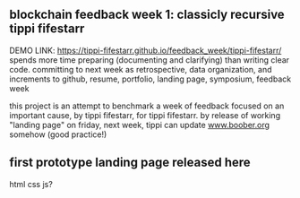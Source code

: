 ## blockchain feedback week 1: classicly recursive tippi fifestarr
DEMO LINK: https://tippi-fifestarr.github.io/feedback_week/tippi-fifestarr/ 
spends more time preparing (documenting and clarifying) than writing clear code.
committing to next week as retrospective, data organization, and increments to 
github, resume, portfolio, landing page, symposium, feedback week

this project is an attempt to benchmark a week of feedback focused on an important cause,
by tippi fifestarr, for tippi fifestarr. 
by release of working "landing page" on friday, 
next week, tippi can update www.boober.org somehow (good practice!)

## first prototype landing page released here
html css js?


